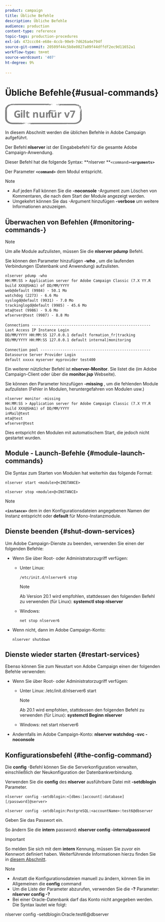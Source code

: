 ```yaml
---
product: campaign
title: Übliche Befehle
description: Übliche Befehle
audience: production
content-type: reference
topic-tags: production-procedures
exl-id: 472ccc04-e68e-4ccb-90e9-7d626a4e794f
source-git-commit: 20509f44c5b8e0827a09f44dffdf2ec9d11652a1
workflow-type: tm+mt
source-wordcount: '407'
ht-degree: 9%

---
```


# Übliche Befehle{#usual-commands}

![](../../assets/v7-only.svg)

In diesem Abschnitt werden die üblichen Befehle in Adobe Campaign aufgeführt.

Der Befehl **nlserver** ist der Eingabebefehl für die gesamte Adobe Campaign-Anwendung.

Dieser Befehl hat die folgende Syntax: **nlserver **`<command>`****`<arguments>`****

Der Parameter **`<command>`** dem Modul entspricht.

>[!NOTE]
>
>* Auf jeden Fall können Sie die **-noconsole** -Argument zum Löschen von Kommentaren, die nach dem Start der Module angezeigt werden.
>* Umgekehrt können Sie das -Argument hinzufügen **-verbose** um weitere Informationen anzuzeigen.
>


## Überwachen von Befehlen {#monitoring-commands-}

>[!NOTE]
>
>Um alle Module aufzulisten, müssen Sie die **nlserver pdump** Befehl.

Sie können den Parameter hinzufügen **-who** , um die laufenden Verbindungen (Datenbank und Anwendung) aufzulisten.

```
nlserver pdump -who
HH:MM:SS > Application server for Adobe Campaign Classic (7.X YY.R build XXX@SHA1) of DD/MM/YYYY
web@default (9984) - 50.1 Mo
watchdog (2273) - 6.6 Mo
syslogd@default (9931) - 7.0 Mo
trackinglogd@default (9985) - 45.6 Mo
mta@test (9986) - 9.6 Mo
wfserver@test (9987) - 8.8 Mo

Connections ------------------------------------------------------
Last Access IP Instance Login 
DD/MM/YYYY HH:MM:SS 127.0.0.1 default formation_fr|tracking
DD/MM/YYYY HH:MM:SS 127.0.0.1 default internal|monitoring

Connection pool --------------------------------------------------
Datasource Server Provider Login 
default xxxxx myserver myprovider test400
```

Ein weiterer nützlicher Befehl ist **nlserver-Monitor**. Sie listet die (im Adobe Campaign-Client oder über die **monitor.jsp** Webseite).

Sie können den Parameter hinzufügen **-missing** , um die fehlenden Module aufzulisten (Fehler in Modulen, heruntergefahren von Modulen usw.)

```
nlserver monitor -missing
HH:MM:SS > Application server for Adobe Campaign Classic (7.X YY.R build XXX@SHA1) of DD/MM/YYYY
inMail@test
mta@test
wfserver@test
```

Dies entspricht den Modulen mit automatischem Start, die jedoch nicht gestartet wurden.

## Module - Launch-Befehle {#module-launch-commands}

Die Syntax zum Starten von Modulen hat weiterhin das folgende Format:

```
nlserver start <module>@<INSTANCE>
```

```
nlserver stop <module>@<INSTANCE>
```

>[!NOTE]
>
>**`<instance>`** dem in den Konfigurationsdateien angegebenen Namen der Instanz entspricht oder **default** für Mono-Instanzmodule.

## Dienste beenden {#shut-down-services}

Um Adobe Campaign-Dienste zu beenden, verwenden Sie einen der folgenden Befehle:

* Wenn Sie über Root- oder Administratorzugriff verfügen:

   * Unter Linux:

      ```
      /etc/init.d/nlserver6 stop
      ```

      >[!NOTE]
      >
      >Ab Version 20.1 wird empfohlen, stattdessen den folgenden Befehl zu verwenden (für Linux): **systemctl stop nlserver**

   * Windows:

      ```
      net stop nlserver6
      ```

* Wenn nicht, dann im Adobe Campaign-Konto:

   ```
   nlserver shutdown 
   ```

## Dienste wieder starten {#restart-services}

Ebenso können Sie zum Neustart von Adobe Campaign einen der folgenden Befehle verwenden:

* Wenn Sie über Root- oder Administratorzugriff verfügen:

   * Unter Linux: /etc/init.d/nlserver6 start

      >[!NOTE]
      >
      >Ab 20.1 wird empfohlen, stattdessen den folgenden Befehl zu verwenden (für Linux): **systemctl Beginn nlserver**

   * Windows: net start nlserver6

* Andernfalls im Adobe Campaign-Konto: **nlserver watchdog -svc -noconsole**

## Konfigurationsbefehl {#the-config-command}

Die **config** -Befehl können Sie die Serverkonfiguration verwalten, einschließlich der Neukonfiguration der Datenbankverbindung.

Verwenden Sie die **config** des **nlserver** ausführbare Datei mit **-setdblogin** Parameter.

```
nlserver config -setdblogin:<[dbms:]account[:database][/password]@server>
```

```
nlserver config -setdblogin:PostgreSQL:<accountName>:test6@dbserver
```

Geben Sie das Passwort ein.

So ändern Sie die **intern** password: **nlserver config -internalpassword**

>[!IMPORTANT]
>
>So melden Sie sich mit dem **intern** Kennung, müssen Sie zuvor ein Kennwort definiert haben. Weiterführende Informationen hierzu finden Sie in [diesem Abschnitt](../../installation/using/configuring-campaign-server.md#internal-identifier).

>[!NOTE]
>
>* Anstatt die Konfigurationsdateien manuell zu ändern, können Sie im Allgemeinen die **config** command
>* Um die Liste der Parameter abzurufen, verwenden Sie die **-?** Parameter: **nlserver config -?**
>* Bei einer Oracle-Datenbank darf das Konto nicht angegeben werden. Die Syntax lautet wie folgt:
>
>  nlserver config -setdblogin:Oracle:test6@dbserver
